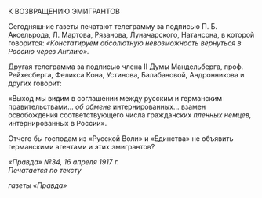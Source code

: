К ВОЗВРАЩЕНИЮ ЭМИГРАНТОВ

Сегодняшние газеты печатают телеграмму за подписью П. Б. Аксельрода, Л. Марто­ва, Рязанова, Луначарского, Натансона, в которой говорится: _«Констатируем абсо­лютную невозможность вернуться в Россию через Англию»._

Другая телеграмма за подписью члена II Думы Мандельберга, проф. Рейхесберга, Феликса Кона, Устинова, Балабановой, Андронникова и других говорит:

«Выход мы видим в соглашении между русским и германским правительствами... _об обмене_ интерни­рованных... взамен освобождения соответствующего числа гражданских _пленных немцев,_ интернирован­ных в России».

Отчего бы господам из «Русской Воли» и «Единства» не объявить германскими агентами и этих эмигрантов?

_«Правда» №34, 16 апреля 1917 г.                                                            Печатается по тексту_

_газеты «Правда»_